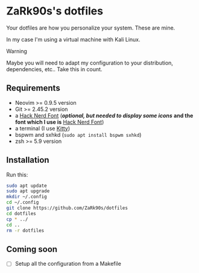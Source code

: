 # ZaRk90s's dotfiles
Your dotfiles are how you personalize your system. These are mine.

In my case I'm using a virtual machine with Kali Linux.

> [!WARNING]
> Maybe you will need to adapt my configuration to your distribution, dependencies, etc.. Take this in count.

## Requirements
- Neovim >= 0.9.5 version
- Git >= 2.45.2 version
- a [Hack Nerd Font](https://www.nerdfonts.com/font-downloads) (___optional, but needed to display some icons___ __and the font which I use is__ [Hack Nerd Font](https://github.com/ryanoasis/nerd-fonts/releases/download/v3.2.1/Hack.zip))
- a terminal (I use [Kitty](https://sw.kovidgoyal.net/kitty/))
- bspwm and sxhkd (`sudo apt install bspwm sxhkd`)
- zsh >= 5.9 version

## Installation
Run this:

```bash
sudo apt update
sudo apt upgrade
mkdir ~/.config 
cd ~/.config
git clone https://github.com/ZaRk90s/dotfiles
cd dotfiles
cp * ../
cd ..
rm -r dotfiles
```

## Coming soon
- [ ] Setup all the configuration from a Makefile
